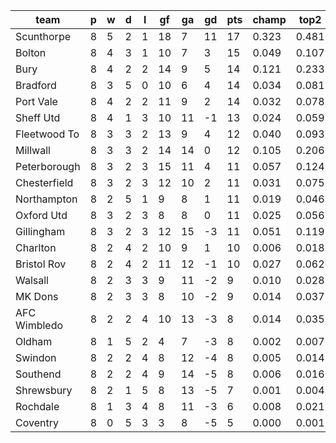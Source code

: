 |     team     | p | w | d | l | gf | ga | gd | pts | champ | top2  | top3  | top4  |  5-7  | bot4  | bot3  | bot2  |
|--------------|---|---|---|---|----|----|----|-----|-------|-------|-------|-------|-------|-------|-------|-------|
| Scunthorpe   | 8 | 5 | 2 | 1 | 18 |  7 | 11 |  17 | 0.323 | 0.481 | 0.588 | 0.673 | 0.153 | 0.004 | 0.002 | 0.001|
| Bolton       | 8 | 4 | 3 | 1 | 10 |  7 |  3 |  15 | 0.049 | 0.107 | 0.166 | 0.224 | 0.181 | 0.058 | 0.036 | 0.020|
| Bury         | 8 | 4 | 2 | 2 | 14 |  9 |  5 |  14 | 0.121 | 0.233 | 0.329 | 0.418 | 0.195 | 0.021 | 0.012 | 0.006|
| Bradford     | 8 | 3 | 5 | 0 | 10 |  6 |  4 |  14 | 0.034 | 0.081 | 0.131 | 0.182 | 0.158 | 0.079 | 0.052 | 0.029|
| Port Vale    | 8 | 4 | 2 | 2 | 11 |  9 |  2 |  14 | 0.032 | 0.078 | 0.128 | 0.180 | 0.157 | 0.083 | 0.055 | 0.031|
| Sheff Utd    | 8 | 4 | 1 | 3 | 10 | 11 | -1 |  13 | 0.024 | 0.059 | 0.098 | 0.139 | 0.146 | 0.112 | 0.074 | 0.043|
| Fleetwood To | 8 | 3 | 3 | 2 | 13 |  9 |  4 |  12 | 0.040 | 0.093 | 0.148 | 0.198 | 0.163 | 0.072 | 0.046 | 0.026|
| Millwall     | 8 | 3 | 3 | 2 | 14 | 14 |  0 |  12 | 0.105 | 0.206 | 0.294 | 0.377 | 0.201 | 0.023 | 0.013 | 0.008|
| Peterborough | 8 | 3 | 2 | 3 | 15 | 11 |  4 |  11 | 0.057 | 0.124 | 0.193 | 0.262 | 0.182 | 0.050 | 0.034 | 0.018|
| Chesterfield | 8 | 3 | 2 | 3 | 12 | 10 |  2 |  11 | 0.031 | 0.075 | 0.121 | 0.170 | 0.148 | 0.093 | 0.063 | 0.040|
| Northampton  | 8 | 2 | 5 | 1 |  9 |  8 |  1 |  11 | 0.019 | 0.046 | 0.082 | 0.122 | 0.133 | 0.130 | 0.089 | 0.054|
| Oxford Utd   | 8 | 3 | 2 | 3 |  8 |  8 |  0 |  11 | 0.025 | 0.056 | 0.096 | 0.137 | 0.134 | 0.114 | 0.076 | 0.046|
| Gillingham   | 8 | 3 | 2 | 3 | 12 | 15 | -3 |  11 | 0.051 | 0.119 | 0.187 | 0.253 | 0.188 | 0.057 | 0.039 | 0.021|
| Charlton     | 8 | 2 | 4 | 2 | 10 |  9 |  1 |  10 | 0.006 | 0.018 | 0.034 | 0.055 | 0.077 | 0.241 | 0.181 | 0.118|
| Bristol Rov  | 8 | 2 | 4 | 2 | 11 | 12 | -1 |  10 | 0.027 | 0.062 | 0.106 | 0.151 | 0.154 | 0.105 | 0.071 | 0.041|
| Walsall      | 8 | 2 | 3 | 3 |  9 | 11 | -2 |   9 | 0.010 | 0.028 | 0.051 | 0.080 | 0.099 | 0.179 | 0.128 | 0.076|
| MK Dons      | 8 | 2 | 3 | 3 |  8 | 10 | -2 |   9 | 0.014 | 0.037 | 0.062 | 0.092 | 0.110 | 0.171 | 0.123 | 0.074|
| AFC Wimbledo | 8 | 2 | 2 | 4 | 10 | 13 | -3 |   8 | 0.014 | 0.035 | 0.062 | 0.095 | 0.111 | 0.158 | 0.110 | 0.070|
| Oldham       | 8 | 1 | 5 | 2 |  4 |  7 | -3 |   8 | 0.002 | 0.007 | 0.015 | 0.024 | 0.043 | 0.392 | 0.307 | 0.211|
| Swindon      | 8 | 2 | 2 | 4 |  8 | 12 | -4 |   8 | 0.005 | 0.014 | 0.025 | 0.041 | 0.066 | 0.296 | 0.226 | 0.149|
| Southend     | 8 | 2 | 2 | 4 |  9 | 14 | -5 |   8 | 0.006 | 0.016 | 0.033 | 0.048 | 0.070 | 0.275 | 0.202 | 0.132|
| Shrewsbury   | 8 | 2 | 1 | 5 |  8 | 13 | -5 |   7 | 0.001 | 0.004 | 0.009 | 0.018 | 0.037 | 0.428 | 0.348 | 0.254|
| Rochdale     | 8 | 1 | 3 | 4 |  8 | 11 | -3 |   6 | 0.008 | 0.021 | 0.039 | 0.060 | 0.079 | 0.240 | 0.180 | 0.112|
| Coventry     | 8 | 0 | 5 | 3 |  3 |  8 | -5 |   5 | 0.000 | 0.001 | 0.003 | 0.006 | 0.016 | 0.617 | 0.531 | 0.421|
